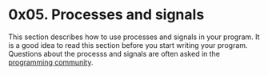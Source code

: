 # 0x05. Processes and signals

This section describes how to use processes and signals in your program. It is a good idea to read this section before you start writing your program. Questions about the processs and signals are often asked in the [programming community](https://www.programming-challenges.com/forum/).
